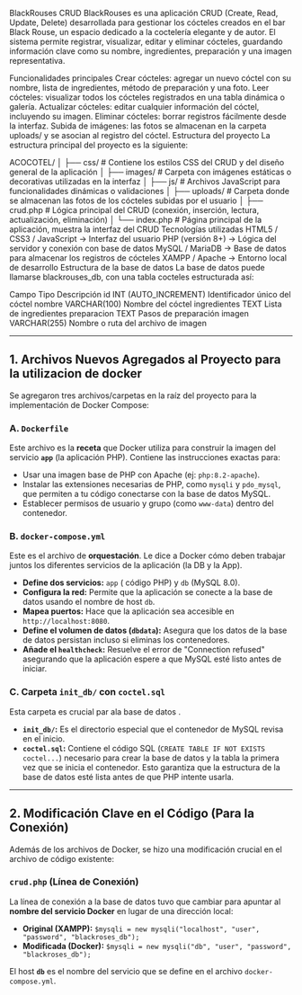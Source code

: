 BlackRouses CRUD
BlackRouses es una aplicación CRUD (Create, Read, Update, Delete) desarrollada para gestionar los cócteles creados en el bar Black Rouse, un espacio dedicado a la coctelería elegante y de autor.
El sistema permite registrar, visualizar, editar y eliminar cócteles, guardando información clave como su nombre, ingredientes, preparación y una imagen representativa.

Funcionalidades principales
Crear cócteles: agregar un nuevo cóctel con su nombre, lista de ingredientes, método de preparación y una foto.
Leer cócteles: visualizar todos los cócteles registrados en una tabla dinámica o galería.
Actualizar cócteles: editar cualquier información del cóctel, incluyendo su imagen.
Eliminar cócteles: borrar registros fácilmente desde la interfaz.
Subida de imágenes: las fotos se almacenan en la carpeta uploads/ y se asocian al registro del cóctel.
Estructura del proyecto
La estructura principal del proyecto es la siguiente:

ACOCOTEL/
│
├── css/            # Contiene los estilos CSS del CRUD y del diseño general de la aplicación
│
├── images/         # Carpeta con imágenes estáticas o decorativas utilizadas en la interfaz
│
├── js/             # Archivos JavaScript para funcionalidades dinámicas o validaciones
│
├── uploads/        # Carpeta donde se almacenan las fotos de los cócteles subidas por el usuario
│
├── crud.php        # Lógica principal del CRUD (conexión, inserción, lectura, actualización, eliminación)
│
└── index.php       # Página principal de la aplicación, muestra la interfaz del CRUD
Tecnologías utilizadas
HTML5 / CSS3 / JavaScript → Interfaz del usuario
PHP (versión 8+) → Lógica del servidor y conexión con base de datos
MySQL / MariaDB → Base de datos para almacenar los registros de cócteles
XAMPP / Apache → Entorno local de desarrollo
Estructura de la base de datos
La base de datos puede llamarse blackrouses_db, con una tabla cocteles estructurada así:

Campo	Tipo	Descripción
id	INT (AUTO_INCREMENT)	Identificador único del cóctel
nombre	VARCHAR(100)	Nombre del cóctel
ingredientes	TEXT	Lista de ingredientes
preparacion	TEXT	Pasos de preparación
imagen	VARCHAR(255)	Nombre o ruta del archivo de imagen


----------------------------------------------------------

## 1. Archivos Nuevos Agregados al Proyecto para la utilizacion de docker

Se agregaron tres archivos/carpetas en la raíz del proyecto para la implementación de Docker Compose:

### A. `Dockerfile`
Este archivo es la **receta** que Docker utiliza para construir la imagen del servicio **`app`** (la  aplicación PHP). Contiene las instrucciones exactas para:
* Usar una imagen base de PHP con Apache (ej: `php:8.2-apache`).
* Instalar las extensiones necesarias de PHP, como `mysqli` y `pdo_mysql`, que permiten a tu código conectarse con la base de datos MySQL.
* Establecer permisos de usuario y grupo (como `www-data`) dentro del contenedor.

### B. `docker-compose.yml`
Este es el archivo de **orquestación**. Le dice a Docker cómo deben trabajar juntos los diferentes servicios de la aplicación (la DB y la App).
* **Define dos servicios:** `app` ( código PHP) y `db` (MySQL 8.0).
* **Configura la red:** Permite que la aplicación se conecte a la base de datos usando el nombre de host `db`.
* **Mapea puertos:** Hace que la aplicación sea accesible en `http://localhost:8080`.
* **Define el volumen de datos (`dbdata`):** Asegura que los datos de la base de datos persistan incluso si eliminas los contenedores.
* **Añade el `healthcheck`:** Resuelve el error de "Connection refused" asegurando que la aplicación espere a que MySQL esté listo antes de iniciar.

### C. Carpeta `init_db/` con `coctel.sql`
Esta carpeta es crucial par ala base de datos .
* **`init_db/`:** Es el directorio especial que el contenedor de MySQL revisa en el inicio.
* **`coctel.sql`:** Contiene el código SQL (`CREATE TABLE IF NOT EXISTS coctel...`) necesario para crear la base de datos y la tabla la primera vez que se inicia el contenedor. Esto garantiza que la estructura de la base de datos esté lista antes de que PHP intente usarla.

---

## 2. Modificación Clave en el Código (Para la Conexión)

Además de los archivos de Docker, se hizo una modificación crucial en el archivo de código existente:

### `crud.php` (Línea de Conexión)
La línea de conexión a la base de datos tuvo que cambiar para apuntar al **nombre del servicio Docker** en lugar de una dirección local:

* **Original (XAMPP):** `$mysqli = new mysqli("localhost", "user", "password", "blackroses_db");`
* **Modificada (Docker):** `$mysqli = new mysqli("db", "user", "password", "blackroses_db");`

El host **`db`** es el nombre del servicio que se define en el archivo `docker-compose.yml`.